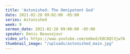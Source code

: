 ```yaml
---
title: 'Astonished: The Omnipotent God'
date: 2021-02-28 09:02:00 -05:00
series: Astonished
week: 9
sermon_date: 2021-02-28 09:00:00 -05:00
speaker: Denis Beausejour
video_url: https://www.youtube.com/embed/E0C8Qt3jw7A
thumbnail_image: "/uploads/astonished_main.jpg"
---
```


